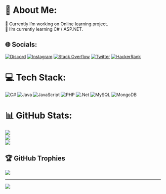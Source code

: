 # 💫 About Me:
👀 Currently I’m working on Online learning project.<br>🎃 I’m currently learning C# / ASP.NET.


## 🌐 Socials:
[![Discord](https://img.shields.io/badge/Discord-%237289DA.svg?logo=discord&logoColor=white)](https://discord.gg/TheyCallMeHotAsf#5920) 
[![Instagram](https://img.shields.io/badge/Instagram-%23E4405F.svg?logo=Instagram&logoColor=white)](https://instagram.com/georgeishotasf) 
[![Stack Overflow](https://img.shields.io/badge/-Stackoverflow-FE7A16?logo=stack-overflow&logoColor=white)](https://stackoverflow.com/users/20838137)
[![Twitter](https://img.shields.io/badge/Twitter-%231DA1F2.svg?logo=Twitter&logoColor=white)](https://twitter.com/ZargaryanGeorge) 
[![HackerRank](https://img.shields.io/badge/-Hackerrank-2EC866?&logo=HackerRank&logoColor=white)](https://hackerrank.com/georgezargaryan7)

# 💻 Tech Stack:
![C#](https://img.shields.io/badge/c%23-%23239120.svg?style=for-the-badge&logo=c-sharp&logoColor=white) ![Java](https://img.shields.io/badge/java-%23ED8B00.svg?style=for-the-badge&logo=java&logoColor=white) ![JavaScript](https://img.shields.io/badge/javascript-%23323330.svg?style=for-the-badge&logo=javascript&logoColor=%23F7DF1E) ![PHP](https://img.shields.io/badge/php-%23777BB4.svg?style=for-the-badge&logo=php&logoColor=white) ![.Net](https://img.shields.io/badge/.NET-5C2D91?style=for-the-badge&logo=.net&logoColor=white) ![MySQL](https://img.shields.io/badge/mysql-%2300f.svg?style=for-the-badge&logo=mysql&logoColor=white) ![MongoDB](https://img.shields.io/badge/MongoDB-%234ea94b.svg?style=for-the-badge&logo=mongodb&logoColor=white)
# 📊 GitHub Stats:
![](https://github-readme-stats.vercel.app/api?username=GeorgeZargaryan&theme=dark&hide_border=false&include_all_commits=true&count_private=false)<br/>
![](https://github-readme-streak-stats.herokuapp.com/?user=GeorgeZargaryan&theme=dark&hide_border=false)<br/>
![](https://github-readme-stats.vercel.app/api/top-langs/?username=GeorgeZargaryan&theme=dark&hide_border=false&include_all_commits=true&count_private=false&layout=compact)

## 🏆 GitHub Trophies
![](https://github-profile-trophy.vercel.app/?username=GeorgeZargaryan&theme=radical&no-frame=false&no-bg=true&margin-w=4)

---
[![](https://visitcount.itsvg.in/api?id=GeorgeZargaryan&icon=2&color=0)](https://visitcount.itsvg.in)

<!-- Proudly created with GPRM ( https://gprm.itsvg.in ) -->

<!---
GeorgeZargaryan/GeorgeZargaryan is a ✨ special ✨ repository because its `README.md` (this file) appears on your GitHub profile.
You can click the Preview link to take a look at your changes.
--->
